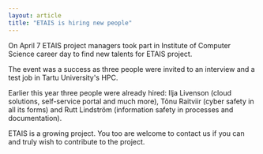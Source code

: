 ```yaml
---
layout: article
title: "ETAIS is hiring new people"
---
```


On April 7 ETAIS project managers took part in Institute of Computer Science career day to find new talents for ETAIS project.

The event was a success as three people were invited to an interview and a test job in Tartu University's HPC.  

Earlier this year three people were already hired: Ilja Livenson (cloud solutions, self-service portal and much more),
Tõnu Raitviir (cyber safety in all its forms) and Rutt Lindström (information safety in processes and documentation).  

ETAIS is a growing project. You too are welcome to contact us if you can and truly wish to contribute to the project.

